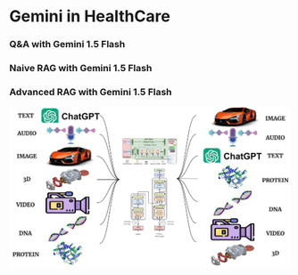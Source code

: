 # Gemini in HealthCare

### Q&A with Gemini 1.5 Flash

### Naive RAG with Gemini 1.5 Flash

### Advanced RAG with Gemini 1.5 Flash

![](Figure_1.jpg)
